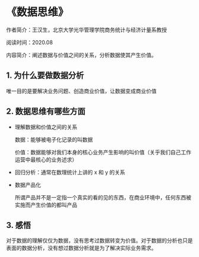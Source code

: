 # 《数据思维》

作者简介：王汉生，北京大学光华管理学院商务统计与经济计量系教授

阅读时间：2020.08

内容简介：阐述数据与价值之间的关系，分析数据使其产生价值。



## 1. 为什么要做数据分析

唯一目的是要解决业务问题、创造商业价值，让数据变成商业价值



## 2. 数据思维有哪些方面

+ 理解数据和价值之间的关系

  数据：能够被电子化记录的叫数据

  价值：数据能够对我们本身的核心业务产生影响的叫价值（关乎我们自己工作运营中最核心的业务述求）

+ 回归分析：通常在数理统计上讲的 x 和 y 的关系

+ 数据产品化

  所谓产品并不是一定指一个真实的看的见的东西，在商业环境中，任何东西被实施而产生价值的都叫产品



## 3. 感悟

对于数据的理解仅仅为数据，没有思考过数据转变为价值。对于数据的分析也只是表面的数据分析，没有想过数据分析就是为了解决实际业务需求。